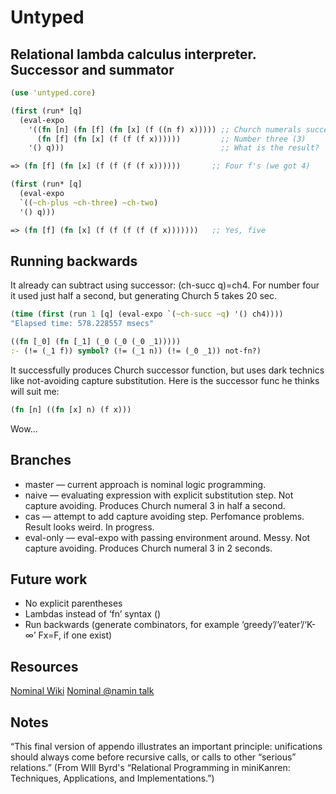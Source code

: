 Untyped
==========
Relational lambda calculus interpreter.
Successor and summator
----------------------
```clojure
(use 'untyped.core)

(first (run* [q]
  (eval-expo
    '((fn [n] (fn [f] (fn [x] (f ((n f) x))))) ;; Church numerals successor
      (fn [f] (fn [x] (f (f (f x))))))         ;; Number three (3)
    '() q)))                                   ;; What is the result?

=> (fn [f] (fn [x] (f (f (f (f x))))))       ;; Four f's (we got 4)

(first (run* [q]
  (eval-expo
  `((~ch-plus ~ch-three) ~ch-two)
  '() q)))

=> (fn [f] (fn [x] (f (f (f (f (f x)))))))   ;; Yes, five
```
Running backwards
-----------------
It already can subtract using successor: (ch-succ q)=ch4.
For number four it used just half a second, but generating Church 5 takes 20 sec.
```clojure
(time (first (run 1 [q] (eval-expo `(~ch-succ ~q) '() ch4))))
"Elapsed time: 578.228557 msecs"

((fn [_0] (fn [_1] (_0 (_0 (_0 _1)))))
:- (!= (_1 f)) symbol? (!= (_1 n)) (!= (_0 _1)) not-fn?)
```

It successfully produces Church successor function, but uses dark technics like not-avoiding capture substitution.
Here is the successor func he thinks will suit me:
```clojure
(fn [n] ((fn [x] n) (f x)))
```
Wow…

Branches
--------
- master — current approach is nominal logic programming.
- naive — evaluating expression with explicit substitution step. Not capture avoiding. Produces Church numeral 3 in half a second.
- cas — attempt to add capture avoiding step. Perfomance problems. Result looks weird. In progress.
- eval-only — eval-expo with passing environment around. Messy. Not capture avoiding. Produces Church numeral 3 in 2 seconds.

Future work
-----------
- No explicit parentheses
- Lambdas instead of ‘fn’ syntax ()
- Run backwards (generate combinators, for example ‘greedy’/‘eater’/‘K-∞’ Fx=F, if one exist)

Resources
---------
[Nominal Wiki](https://github.com/clojure/core.logic/wiki/core.logic.nominal)
[Nominal @namin talk](https://github.com/namin/minikanren-confo/blob/master/src/talk.clj)

Notes
-----
“This final version of appendo illustrates an important principle: unifications should always come before recursive calls, or calls to other “serious” relations.”
(From WIll Byrd's “Relational Programming in miniKanren: Techniques, Applications, and Implementations.”)
